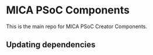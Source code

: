 # MICA PSoC Components

This is the main repo for MICA PSoC Creator Components. 

## Updating dependencies 